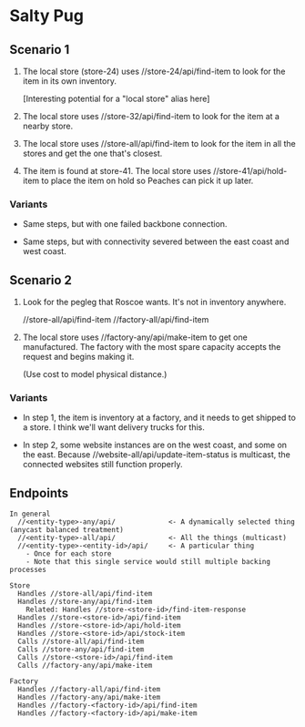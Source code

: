 # Salty Pug

## Scenario 1

1. The local store (store-24) uses //store-24/api/find-item to look
   for the item in its own inventory.

   [Interesting potential for a "local store" alias here]

2. The local store uses //store-32/api/find-item to look for the item
   at a nearby store.

3. The local store uses //store-all/api/find-item to look for the item in
   all the stores and get the one that's closest.

4. The item is found at store-41.  The local store uses
   //store-41/api/hold-item to place the item on hold so Peaches can
   pick it up later.

### Variants

- Same steps, but with one failed backbone connection.

- Same steps, but with connectivity severed between the east coast and
  west coast.

## Scenario 2

1. Look for the pegleg that Roscoe wants.  It's not in inventory
   anywhere.

   //store-all/api/find-item
   //factory-all/api/find-item

2. The local store uses //factory-any/api/make-item to get one
   manufactured.  The factory with the most spare capacity accepts the
   request and begins making it.

   (Use cost to model physical distance.)

   <!-- The factory returns a tracking ID to -->
   <!-- the local store, which it gives to Roscoe.  Roscoe can use the ID -->
   <!-- to check the state of his order on the website. -->

   <!-- The factory uses //website-all/api/update-item-status (in progress, -->
   <!-- done) to publish the item's degree of completion. -->

### Variants

- In step 1, the item is inventory at a factory, and it needs to get
  shipped to a store.  I think we'll want delivery trucks for this.

- In step 2, some website instances are on the west coast, and some on
  the east.  Because //website-all/api/update-item-status is multicast,
  the connected websites still function properly.

## Endpoints

    In general
      //<entity-type>-any/api/             <- A dynamically selected thing (anycast balanced treatment)
      //<entity-type>-all/api/             <- All the things (multicast)
      //<entity-type>-<entity-id>/api/     <- A particular thing
        - Once for each store
        - Note that this single service would still multiple backing processes

    Store
      Handles //store-all/api/find-item
      Handles //store-any/api/find-item
        Related: Handles //store-<store-id>/find-item-response
      Handles //store-<store-id>/api/find-item
      Handles //store-<store-id>/api/hold-item
      Handles //store-<store-id>/api/stock-item
      Calls //store-all/api/find-item
      Calls //store-any/api/find-item
      Calls //store-<store-id>/api/find-item
      Calls //factory-any/api/make-item

    Factory
      Handles //factory-all/api/find-item
      Handles //factory-any/api/make-item
      Handles //factory-<factory-id>/api/find-item
      Handles //factory-<factory-id>/api/make-item

